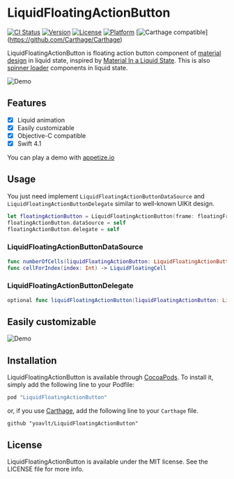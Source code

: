 # LiquidFloatingActionButton

[![CI Status](http://img.shields.io/travis/yoavlt/LiquidFloatingActionButton.svg?style=flat)](https://travis-ci.org/yoavlt/LiquidFloatingActionButton)
[![Version](https://img.shields.io/cocoapods/v/LiquidFloatingActionButton.svg?style=flat)](http://cocoapods.org/pods/LiquidFloatingActionButton)
[![License](https://img.shields.io/cocoapods/l/LiquidFloatingActionButton.svg?style=flat)](http://cocoapods.org/pods/LiquidFloatingActionButton)
[![Platform](https://img.shields.io/cocoapods/p/LiquidFloatingActionButton.svg?style=flat)](http://cocoapods.org/pods/LiquidFloatingActionButton)
[![Carthage compatible](https://img.shields.io/badge/Carthage-compatible-4BC51D.svg?style=flat)]
(https://github.com/Carthage/Carthage)

LiquidFloatingActionButton is floating action button component of [material design](https://www.google.com/design/spec/material-design/introduction.html) in liquid state, inspired by [Material In a Liquid State](http://www.materialup.com/posts/material-in-a-liquid-state).
This is also [spinner loader](https://github.com/yoavlt/LiquidLoader) components in liquid state.

![Demo](https://github.com/yoavlt/LiquidFloatingActionButton/blob/master/Demo/top.gif?raw=true)

## Features
- [x] Liquid animation
- [x] Easily customizable
- [x] Objective-C compatible
- [x] Swift 4.1

You can play a demo with [appetize.io](https://appetize.io/app/f4t42hgqbnbma4m12jcg3aeebg?device=iphone5s&scale=75&orientation=portrait)

## Usage

You just need implement `LiquidFloatingActionButtonDataSource` and `LiquidFloatingActionButtonDelegate` similar to well-known UIKit design.

```swift
let floatingActionButton = LiquidFloatingActionButton(frame: floatingFrame)
floatingActionButton.dataSource = self
floatingActionButton.delegate = self
```

### LiquidFloatingActionButtonDataSource
```swift
func numberOfCells(liquidFloatingActionButton: LiquidFloatingActionButton) -> Int
func cellForIndex(index: Int) -> LiquidFloatingCell
```

### LiquidFloatingActionButtonDelegate

```swift
optional func liquidFloatingActionButton(liquidFloatingActionButton: LiquidFloatingActionButton, didSelectItemAtIndex index: Int)
```

## Easily customizable
![Demo](https://github.com/yoavlt/LiquidFloatingActionButton/blob/master/Demo/customizable.gif?raw=true)

## Installation

LiquidFloatingActionButton is available through [CocoaPods](http://cocoapods.org). To install
it, simply add the following line to your Podfile:

```ruby
pod "LiquidFloatingActionButton"
```
or, if you use [Carthage](https://github.com/Carthage/Carthage), add the following line to your `Carthage` file.

```
github "yoavlt/LiquidFloatingActionButton"
```

## License

LiquidFloatingActionButton is available under the MIT license. See the LICENSE file for more info.
